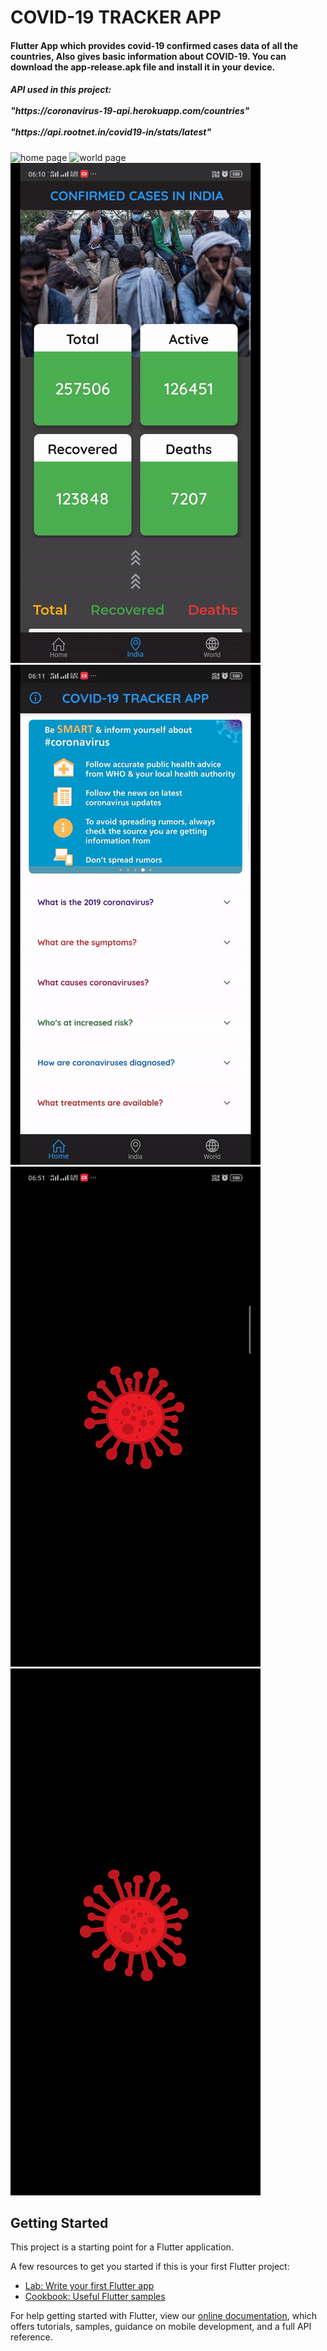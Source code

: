 # COVID-19 TRACKER APP

#### Flutter App which provides covid-19 confirmed cases data of all the countries, Also gives basic information about COVID-19. You can download the app-release.apk file and install it in your device.

<h5> API used in this project: <br></br>"https://coronavirus-19-api.herokuapp.com/countries" <br></br>"https://api.rootnet.in/covid19-in/stats/latest"
      </h5>                          

![home page](assets/images/home1Gif.gif)
![world page](assets/images/world1Gif.gif)
![india page](assets/images/india1Gif.gif)
![about page](assets/images/about1Gif.gif)
![loading page](assets/images/loading1Gif.gif)
<img src="assets/images/splash%20screen.jpg" width=400></img>

## Getting Started
This project is a starting point for a Flutter application.

A few resources to get you started if this is your first Flutter project:

- [Lab: Write your first Flutter app](https://flutter.dev/docs/get-started/codelab)
- [Cookbook: Useful Flutter samples](https://flutter.dev/docs/cookbook)

For help getting started with Flutter, view our
[online documentation](https://flutter.dev/docs), which offers tutorials,
samples, guidance on mobile development, and a full API reference.
